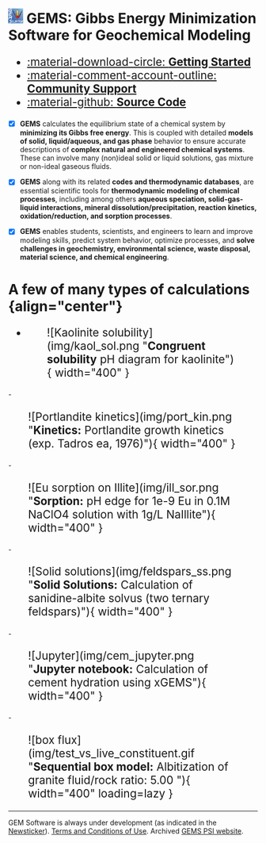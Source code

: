 # <img style="height: 6%; width: 6%;" src="img/gems2.png"> GEMS: Gibbs Energy Minimization Software for Geochemical Modeling 



<style>
/* Style for individual cards (e.g., headlines and icons) */
.grid.cards > * {
/*  padding: 20px; /* Add padding to each card */
/*  text-align: center; /* Center align content */
  font-size: 160%; /* Adjust text size */
/*  border: 1px solid #ccc; /* Optional: Add a border for clarity */
/*  border-radius: 8px; /* Optional: Rounded corners */
 /* transition: transform 0.3s ease; /* Optional: Add hover effect */
}
</style>

<div class="grid cards" style="width: 100%; grid-template-columns: repeat(auto-fit, minmax(200px, 1fr));"  markdown>

- [:material-download-circle: __Getting Started__ ](start)
- [:material-comment-account-outline: __Community Support__ ](community)
- [:material-github: __Source Code__ ](https://github.com/gemshub)

<!--  -   [:material-comment-account-outline: __Community Support__ ](community) 

    Ask questions, learning materials...

    [:octicons-arrow-right-24: Getting started](#) -->


<!-- - [:fontawesome-solid-quote-left: __Citing__ licenses and conditions](citing_terms)
- [:fontawesome-solid-newspaper: __News__ on development](news) -->

</div>

- [x] **GEMS** calculates the equilibrium state of a chemical system by **minimizing its Gibbs free energy**. This is coupled with detailed **models of solid, liquid/aqueous, and gas phase** behavior to ensure accurate descriptions of **complex natural and engineered chemical systems**. These can involve many (non)ideal solid or liquid solutions, gas mixture or non-ideal gaseous fluids.

- [x] **GEMS** along with its related **codes and thermodynamic databases**, are essential scientific tools for **thermodynamic modeling of chemical processes**, including among others **aqueous speciation, solid-gas-liquid interactions, mineral dissolution/precipitation, reaction kinetics, oxidation/reduction, and sorption processes**. 

- [x] **GEMS** enables students, scientists, and engineers to learn and improve modeling skills, predict system behavior, optimize processes, and **solve challenges in geochemistry, environmental science, waste disposal, material science, and chemical engineering**.

# A few of many types of calculations {align="center"}

<div class="grid cards" style="width: 100%; grid-template-columns: repeat(auto-fit, minmax(300px, 1fr));" markdown>

- <figure markdown="span">
  ![Kaolinite solubility](img/kaol_sol.png "<b>Congruent solubility</b> pH diagram for kaolinite"){ width="400" }
</figure>
- <figure markdown="span">
  ![Portlandite kinetics](img/port_kin.png "<b>Kinetics:</b> Portlandite growth kinetics (exp. Tadros ea, 1976)"){ width="400" }
</figure>
- <figure markdown="span">
  ![Eu sorption on Illite](img/ill_sor.png "<b>Sorption:</b> pH edge for 1e-9 Eu in 0.1M NaClO4 solution with 1g/L NaIllite"){ width="400" }
</figure>
- <figure markdown="span">
  ![Solid solutions](img/feldspars_ss.png "<b>Solid Solutions:</b> Calculation of sanidine-albite solvus (two ternary feldspars)"){ width="400" }
</figure>
- <figure markdown="span">
  ![Jupyter](img/cem_jupyter.png "<b>Jupyter notebook:</b> Calculation of cement hydration using xGEMS"){ width="400" }
</figure>
- <figure markdown="span">
  ![box flux](img/test_vs_live_constituent.gif "<b>Sequential box model:</b> Albitization of granite fluid/rock ratio: 5.00 "){ width="400" loading=lazy }
</figure>


</div>


* * *

GEM Software is always under development (as indicated in the [Newsticker](news)). [Terms and Conditions of Use](citingterms#terms-and-conditions-of-use). Archived [GEMS PSI website](https://gems.web.psi.ch/index-old.html).
